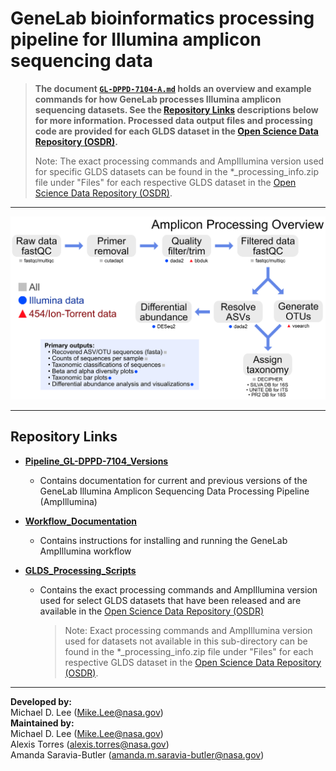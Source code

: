 # GeneLab bioinformatics processing pipeline for Illumina amplicon sequencing data

> **The document [`GL-DPPD-7104-A.md`](Pipeline_GL-DPPD-7104_Versions/GL-DPPD-7104-A.md) holds an overview and example commands for how GeneLab processes Illumina amplicon sequencing datasets. See the [Repository Links](#repository-links) descriptions below for more information. Processed data output files and processing code are provided for each GLDS dataset in the [Open Science Data Repository (OSDR)](https://osdr.nasa.gov/bio/repo/).**  
> 
> Note: The exact processing commands and AmpIllumina version used for specific GLDS datasets can be found in the *_processing_info.zip file under "Files" for each respective GLDS dataset in the [Open Science Data Repository (OSDR)](https://osdr.nasa.gov/bio/repo/). 

--- 

<p align="center">
<a href="../images/GL-amplicon-overview.pdf"><img src="../images/GL-amplicon-overview.png"></a>
</p>

---
## Repository Links

* [**Pipeline_GL-DPPD-7104_Versions**](Pipeline_GL-DPPD-7104_Versions)

  - Contains documentation for current and previous versions of the GeneLab Illumina Amplicon Sequencing Data Processing Pipeline (AmpIllumina)

* [**Workflow_Documentation**](Workflow_Documentation)

  - Contains instructions for installing and running the GeneLab AmpIllumina workflow

* [**GLDS_Processing_Scripts**](GLDS_Processing_Scripts)

  - Contains the exact processing commands and AmpIllumina version used for select GLDS datasets that have been released and are available in the [Open Science Data Repository (OSDR)](https://osdr.nasa.gov/bio/repo/)
    > Note: Exact processing commands and AmpIllumina version used for datasets not available in this sub-directory can be found in the *_processing_info.zip file under "Files" for each respective GLDS dataset in the [Open Science Data Repository (OSDR)](https://osdr.nasa.gov/bio/repo/).

---
**Developed by:**  
Michael D. Lee (Mike.Lee@nasa.gov)  
**Maintained by:**  
Michael D. Lee (Mike.Lee@nasa.gov)  
Alexis Torres (alexis.torres@nasa.gov)  
Amanda Saravia-Butler (amanda.m.saravia-butler@nasa.gov)  
